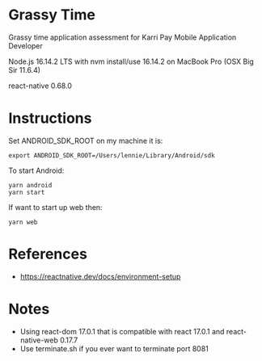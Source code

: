 # Grassy Time
Grassy time application assessment for Karri Pay Mobile Application Developer

Node.js 16.14.2 LTS with nvm install/use 16.14.2 on MacBook Pro (OSX Big Sir 11.6.4)

react-native 0.68.0

# Instructions

Set ANDROID_SDK_ROOT on my machine it is: 

```
export ANDROID_SDK_ROOT=/Users/lennie/Library/Android/sdk
```

To start Android:

```
yarn android
yarn start
```

If want to start up web then:

```
yarn web
```

# References

* https://reactnative.dev/docs/environment-setup

# Notes

* Using react-dom 17.0.1 that is compatible with react 17.0.1 and react-native-web 0.17.7
* Use terminate.sh if you ever want to terminate port 8081